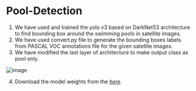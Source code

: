 # Pool-Detection
1. We have used and trained the yolo v3 based on DarkNet53 architecture to find bounding box around the swimming pools in satellite images.
2. We have used convert.py file to generate the bounding boxes labels from PASCAL VOC annotations file for the given satellite images.
3. We have modified the last layer of architecture to make output class as pool only.

![image](https://user-images.githubusercontent.com/78314796/173182055-b8f7e2b1-73dd-4ad3-877d-c318ece2701a.png)
                         
4. Download the model weights from the [*here*](https://drive.google.com/drive/folders/1GksDhdWaergdyH2GKTcb0mxu0CyT1nMk?usp=sharing).
